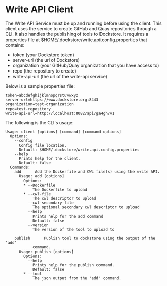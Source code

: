 # Write API Client

The Write API Service must be up and running before using the client.  This client uses the service to create GitHub and Quay repositories through a CLI.  It also handles the publishing of tools to Dockstore.
It requires a properties file at $HOME/.dockstore/write.api.config.properties that contains:
- token (your Dockstore token)
- server-url (the url of Dockstore)
- organization (your GitHub/Quay organization that you have access to)
- repo (the repository to create)
- write-api-url (the url of the write-api service)

Below is a sample properties file:
```
token=abcdefghijklmnopqrstuvwxyz
server-url=https://www.dockstore.org:8443
organization=test-organization
repo=test-repository
write-api-url=http://localhost:8082/api/ga4gh/v1
```


The following is the CLI's usage:
```
Usage: client [options] [command] [command options]
  Options:
    --config
      Config file location.
      Default: $HOME/.dockstore/write.api.config.properties
    --help
      Prints help for the client.
      Default: false
  Commands:
    add      Add the Dockerfile and CWL file(s) using the write API.
      Usage: add [options]
        Options:
        * --Dockerfile
            The Dockerfile to upload
        * --cwl-file
            The cwl descriptor to upload
          --cwl-secondary-file
            The optional secondary cwl descriptor to upload
          --help
            Prints help for the add command
            Default: false
          --version
            The version of the tool to upload to

    publish      Publish tool to dockstore using the output of the 'add'
            command.
      Usage: publish [options]
        Options:
          --help
            Prints help for the publish command.
            Default: false
        * --tool
            The json output from the 'add' command.
```
